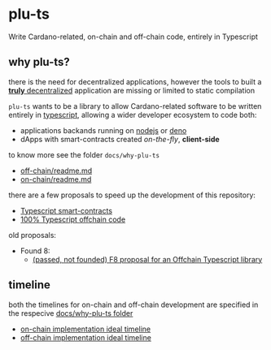 # plu-ts
Write Cardano-related, on-chain and off-chain code, entirely in Typescript 

## why plu-ts?

there is the need for decentralized applications, however the tools to built a [**truly** decentralized](https://en.wikipedia.org/wiki/Decentralization) application are missing or limited to static compilation

```plu-ts``` wants to be a library to allow Cardano-related software to be written entirely in [typescript](https://www.typescriptlang.org/), allowing a wider developer ecosystem to code both:
 - applications backands running on [nodejs](https://nodejs.dev/) or [deno](https://deno.land/)
 - dApps with smart-contracts created _on-the-fly_, **client-side**

to know more see the folder ```docs/why-plu-ts```
  - [off-chain/readme.md](./docs//why-plu-ts/off-chain/readme.md)
  - [on-chain/readme.md](./docs//why-plu-ts/on-chain/readme.md)

there are a few proposals to speed up the development of this repository:
- [Typescript smart-contracts](https://cardano.ideascale.com/c/idea/414103)
- [100% Typescript offchain code](https://cardano.ideascale.com/c/idea/414144)

old proposals:

- Found 8:
  - [(passed, not founded) F8 proposal for an Offchain Typescript library](https://cardano.ideascale.com/c/idea/396949)

## timeline

both the timelines for on-chain and off-chain development are specified in the respecive [docs/why-plu-ts folder](./docs/why-plu-ts/)

- [on-chain implementation ideal timeline](./docs/why-plu-ts/on-chain/timeline.md)
- [off-chain implementation ideal timeline](./docs/why-plu-ts/off-chain/timeline.md)
